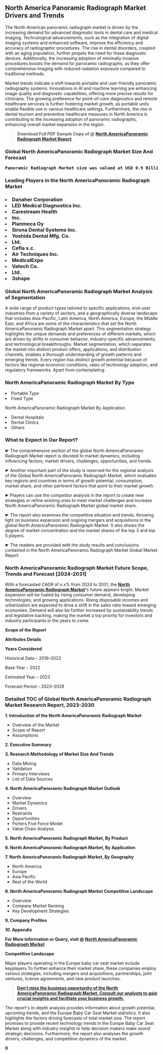 <p><h2>North America Panoramic Radiograph Market Drivers and Trends</h2><p>The North American panoramic radiograph market is driven by the increasing demand for advanced diagnostic tools in dental care and medical imaging. Technological advancements, such as the integration of digital imaging systems and enhanced software, improve the efficiency and accuracy of radiographic procedures. The rise in dental disorders, coupled with an aging population, further propels the need for these diagnostic devices. Additionally, the increasing adoption of minimally invasive procedures boosts the demand for panoramic radiographs, as they offer comprehensive imaging with reduced radiation exposure compared to traditional methods.</p><p>Market trends indicate a shift towards portable and user-friendly panoramic radiography systems. Innovations in AI and machine learning are enhancing image quality and diagnostic capabilities, offering more precise results for clinicians. The growing preference for point-of-care diagnostics and remote healthcare services is further fostering market growth, as portable units enable flexible use in various healthcare settings. Furthermore, the rise in dental tourism and preventive healthcare measures in North America is contributing to the increasing adoption of panoramic radiographs, enhancing overall market expansion in the region.</p></p><blockquote id="" class=""><strong>Download Full PDF Sample Copy of @&nbsp;<a href="https://www.verifiedmarketreports.com/download-sample/?rid=378822&utm_source=GitHub-Jan&utm_medium=290" target="_blank">North AmericaPanoramic Radiograph Market Report</a>&nbsp;&nbsp;</strong></blockquote><h3 id="" class=""><strong>Global&nbsp;North AmericaPanoramic Radiograph Market Size And Forecast</strong></h3><pre class="reader-text-block__code-block"><strong>Panoramic Radiograph Market size was valued at USD 0.9 Billion in 2022 and is projected to reach USD 1.5 Billion by 2030, growing at a CAGR of 7.5% from 2024 to 2030.</strong></pre><h3 id="" class="">Leading Players in the&nbsp;North AmericaPanoramic Radiograph Market</h3><h3 class=""></Li><Li>Danaher Corporation</Li><Li> LED Medical Diagnostics Inc.</Li><Li> Carestream Health</Li><Li> Inc.</Li><Li> Planmeca Oy</Li><Li> Sirona Dental Systems Inc.</Li><Li> Yoshida Dental Mfg. Co.</Li><Li> Ltd.</Li><Li> Cefla s.c.</Li><Li> Air Techniques Inc.</Li><Li> MedicalExpo</Li><Li> Vatech Co.</Li><Li> Ltd.</Li><Li> 3shape</h3><h3 id="" class="">Global&nbsp;North AmericaPanoramic Radiograph Market Analysis of Segmentation</h3><p id="" class="">A wide range of product types tailored to specific applications, end-user industries from a variety of sectors, and a geographically diverse landscape that includes Asia-Pacific, Latin America, North America, Europe, the Middle East, and Africa are some of the characteristics that set the North AmericaPanoramic Radiograph Market apart. This segmentation strategy highlights the unique demands and preferences of different markets, which are driven by shifts in consumer behavior, industry-specific advancements, and technological breakthroughs. Market segmentation, which separates the market into distinct product offers, applications, and distribution channels, enables a thorough understanding of growth patterns and emerging trends. Every region has distinct growth potential because of factors like regional economic conditions, rates of technology adoption, and regulatory frameworks. Apart from contemplating</p><h3 id="" class="">North AmericaPanoramic Radiograph Market&nbsp;By Type</h3><p></Li><Li>Portable Type</Li><Li> Fixed Type</p><div class="" data-test-id=""><p>North AmericaPanoramic Radiograph Market&nbsp;By Application</p></div><p class=""></Li><Li>Dental Hospitals</Li><Li> Dental Clinics</Li><Li> Others</p><div class="" data-test-id=""><h3><span class="">What to Expect in Our Report?</span></h3></div><div class="" data-test-id=""><p><span class="">☛ The comprehensive section of the global North AmericaPanoramic Radiograph Market report is devoted to market dynamics, including influencing factors, market drivers, challenges, opportunities, and trends.</span></p></div><div class="" data-test-id=""><p><span class="">☛ Another important part of the study is reserved for the regional analysis of the Global North AmericaPanoramic Radiograph Market, which evaluates key regions and countries in terms of growth potential, consumption, market share, and other pertinent factors that point to their market growth.</span></p></div><div class="" data-test-id=""><p><span class="">☛ Players can use the competitor analysis in the report to create new strategies or refine existing ones to meet market challenges and increase North AmericaPanoramic Radiograph Market global market share.</span></p></div><div class="" data-test-id=""><p><span class="">☛ The report also examines the competitive situation and trends, throwing light on business expansion and ongoing mergers and acquisitions in the global North AmericaPanoramic Radiograph Market. It also shows the degree of market concentration and the market shares of the top 3 and top 5 players.</span></p></div><div class="" data-test-id=""><p><span class="">☛ The readers are provided with the study results and conclusions contained in the North AmericaPanoramic Radiograph Market Global Market Report.</span></p></div><div class="" data-test-id=""><h3><span class="">North AmericaPanoramic Radiograph Market Future Scope, Trends and Forecast [2024-2031]</span></h3></div><div class="" data-test-id=""><p><span class="">With a forecasted CAGR of x.x% from 2024 to 2031, the <strong><a href="https://www.verifiedmarketreports.com/download-sample/?rid=378822&utm_source=GitHub-Jan&utm_medium=290" target="_blank">North AmericaPanoramic Radiograph Market</a>'</strong>s future appears bright. Market expansion will be fueled by rising consumer demand, developing technologies, and growing applications. Rising disposable incomes and urbanization are expected to drive a shift in the sales ratio toward emerging economies. Demand will also be further increased by sustainability trends and legislative backing, making the market a top priority for investors and industry participants in the years to come.</span></p><p id="ember66" class="ember-view reader-text-block__paragraph"><strong>Scope of the Report</strong></p><p id="ember67" class="ember-view reader-text-block__paragraph"><strong>Attributes Details</strong></p><p id="ember68" class="ember-view reader-text-block__paragraph"><strong>Years Considered</strong></p><p id="ember69" class="ember-view reader-text-block__paragraph">Historical Data &ndash; 2019&ndash;2022</p><p id="ember70" class="ember-view reader-text-block__paragraph">Base Year &ndash; 2022</p><p id="ember71" class="ember-view reader-text-block__paragraph">Estimated Year &ndash; 2023</p><p id="ember72" class="ember-view reader-text-block__paragraph">Forecast Period &ndash; 2023&ndash;2029</p></div><h3 id="" class="">Detailed TOC of Global North AmericaPanoramic Radiograph Market Research Report, 2023-2030</h3><p id="" class=""><strong>1. Introduction of the North AmericaPanoramic Radiograph Market</strong></p><ul><li>Overview of the Market</li><li>Scope of Report</li><li>Assumptions</li></ul><p id="" class=""><strong>2. Executive Summary</strong></p><p id="" class=""><strong>3. Research Methodology of Market Size And Trends</strong></p><ul><li>Data Mining</li><li>Validation</li><li>Primary Interviews</li><li>List of Data Sources</li></ul><p id="" class=""><strong>4. North AmericaPanoramic Radiograph Market Outlook</strong></p><ul><li>Overview</li><li>Market Dynamics</li><li>Drivers</li><li>Restraints</li><li>Opportunities</li><li>Porters Five Force Model</li><li>Value Chain Analysis</li></ul><p id="" class=""><strong>5. North AmericaPanoramic Radiograph Market, By Product</strong></p><p id="" class=""><strong>6. North AmericaPanoramic Radiograph Market, By Application</strong></p><p id="" class=""><strong>7. North AmericaPanoramic Radiograph Market, By Geography</strong></p><ul><li>North America</li><li>Europe</li><li>Asia Pacific</li><li>Rest of the World</li></ul><p id="" class=""><strong>8. North AmericaPanoramic Radiograph Market Competitive Landscape</strong></p><ul><li>Overview</li><li>Company Market Ranking</li><li>Key Development Strategies</li></ul><p id="" class=""><strong>9. Company Profiles</strong></p><p id="" class=""><strong>10. Appendix</strong></p><p><strong>For More Information or Query, visit&nbsp;@ <a href="https://www.verifiedmarketreports.com/product/panoramic-radiograph-market/" target="_blank">North AmericaPanoramic Radiograph Market</a></strong></p><p id="ember61" class="ember-view reader-text-block__paragraph"><strong>Competitive Landscape</strong></p><p id="ember62" class="ember-view reader-text-block__paragraph">Major players operating in the Europe baby car seat market include keyplayers To further enhance their market share, these companies employ various strategies, including mergers and acquisitions, partnerships, joint ventures, license agreements, and new product launches.</p><blockquote id="ember63" class="ember-view reader-text-block__blockquote"><strong><a href="https://www.verifiedmarketreports.com/download-sample/?rid=378822&utm_source=GitHub-Jan&utm_medium=290" target="_blank">Don&rsquo;t miss the business opportunity of the North AmericaPanoramic Radiograph Market. Consult our analysts to gain crucial insights and facilitate your business growth.</a></strong></blockquote><p id="ember64" class="ember-view reader-text-block__paragraph">The report's in-depth analysis provides information about growth potential, upcoming trends, and the Europe Baby Car Seat Market statistics. It also highlights the factors driving forecasts of total market size. The report promises to provide recent technology trends in the Europe Baby Car Seat Market along with industry insights to help decision-makers make sound strategic decisions. Furthermore, the report also analyses the growth drivers, challenges, and competitive dynamics of the market.</p><p class="ember-view reader-text-block__paragraph"><strong>0</strong></p>
